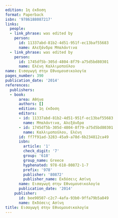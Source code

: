 ```yaml
---
edition: 1η έκδοση
format: Paperback
isbn: '9786188087217'
links:
  people:
  - link_phrase: was edited by
    person:
      id: 11337abd-81b2-4d51-951f-ec13baf55683
      name: Αλεξάνδρα Μπαλάντινα
  - link_phrase: was edited by
    person:
      id: 1745df5b-305d-4804-8f79-a75d5bd80301
      name: Ελένη Καλλιμοπούλου
name: Εισαγωγή στην Εθνομουσικολογία
pages_number: 390
publication_date: '2014'
references:
  publishers:
  - book:
      area: Αθήνα
      authors: []
      edition: 1η έκδοση
      editors:
      - id: 11337abd-81b2-4d51-951f-ec13baf55683
        name: Μπαλάντινα, Αλεξάνδρα
      - id: 1745df5b-305d-4804-8f79-a75d5bd80301
        name: Καλλιμοπούλου, Ελένη
      id: ff7f91ad-3283-45a9-a78d-6b234812ca49
      isbn:
        article: '1'
        check_digit: '7'
        group: '618'
        group_name: Greece
        hyphenated: 978-618-80872-1-7
        prefix: '978'
        publisher: '80872'
        publisher_name: Εκδόσεις Ασίνη
      name: Εισαγωγή στην Εθνομουσικολογία
      publication_date: '2014'
    publisher:
      id: bee90507-c2c7-4afa-93b0-9ffa79b5a849
      name: Εκδόσεις Ασίνη
title: Εισαγωγή στην Εθνομουσικολογία
---
```


